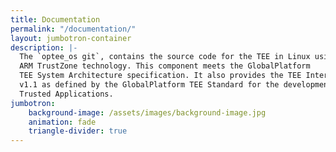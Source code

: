 ```yaml
---
title: Documentation
permalink: "/documentation/"
layout: jumbotron-container
description: |-
  The `optee_os git`, contains the source code for the TEE in Linux using the
  ARM TrustZone technology. This component meets the GlobalPlatform
  TEE System Architecture specification. It also provides the TEE Internal core API
  v1.1 as defined by the GlobalPlatform TEE Standard for the development of
  Trusted Applications.
jumbotron:
    background-image: /assets/images/background-image.jpg
    animation: fade
    triangle-divider: true
---
```

